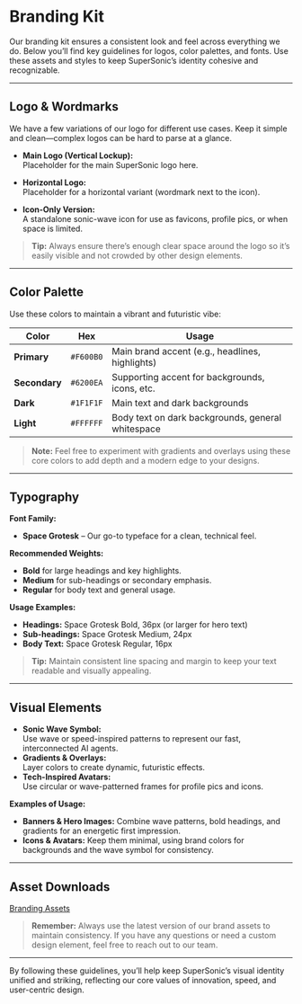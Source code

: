 # Branding Kit

Our branding kit ensures a consistent look and feel across everything we do. Below you’ll find key guidelines for logos, color palettes, and fonts. Use these assets and styles to keep SuperSonic’s identity cohesive and recognizable.

---

## Logo & Wordmarks

We have a few variations of our logo for different use cases. Keep it simple and clean—complex logos can be hard to parse at a glance.

- **Main Logo (Vertical Lockup):**  
  Placeholder for the main SuperSonic logo here.

- **Horizontal Logo:**  
  Placeholder for a horizontal variant (wordmark next to the icon).

- **Icon-Only Version:**  
  A standalone sonic-wave icon for use as favicons, profile pics, or when space is limited.

> **Tip:** Always ensure there’s enough clear space around the logo so it’s easily visible and not crowded by other design elements.

---

## Color Palette

Use these colors to maintain a vibrant and futuristic vibe:

| Color | Hex     | Usage                    |
|-------|---------|--------------------------|
| **Primary** | `#F600B0` | Main brand accent (e.g., headlines, highlights) |
| **Secondary** | `#6200EA` | Supporting accent for backgrounds, icons, etc. |
| **Dark** | `#1F1F1F` | Main text and dark backgrounds |
| **Light** | `#FFFFFF` | Body text on dark backgrounds, general whitespace |

> **Note:** Feel free to experiment with gradients and overlays using these core colors to add depth and a modern edge to your designs.

---

## Typography

**Font Family:**  
- **Space Grotesk** – Our go-to typeface for a clean, technical feel.

**Recommended Weights:**  
- **Bold** for large headings and key highlights.  
- **Medium** for sub-headings or secondary emphasis.  
- **Regular** for body text and general usage.

**Usage Examples:**  
- **Headings:** Space Grotesk Bold, 36px (or larger for hero text)  
- **Sub-headings:** Space Grotesk Medium, 24px  
- **Body Text:** Space Grotesk Regular, 16px

> **Tip:** Maintain consistent line spacing and margin to keep your text readable and visually appealing.

---

## Visual Elements

- **Sonic Wave Symbol:**  
  Use wave or speed-inspired patterns to represent our fast, interconnected AI agents.
- **Gradients & Overlays:**  
  Layer colors to create dynamic, futuristic effects.
- **Tech-Inspired Avatars:**  
  Use circular or wave-patterned frames for profile pics and icons.

**Examples of Usage:**  
- **Banners & Hero Images:** Combine wave patterns, bold headings, and gradients for an energetic first impression.  
- **Icons & Avatars:** Keep them minimal, using brand colors for backgrounds and the wave symbol for consistency.

---

## Asset Downloads

[Branding Assets](../assets)

> **Remember:** Always use the latest version of our brand assets to maintain consistency. If you have any questions or need a custom design element, feel free to reach out to our team.

---

By following these guidelines, you’ll help keep SuperSonic’s visual identity unified and striking, reflecting our core values of innovation, speed, and user-centric design.
